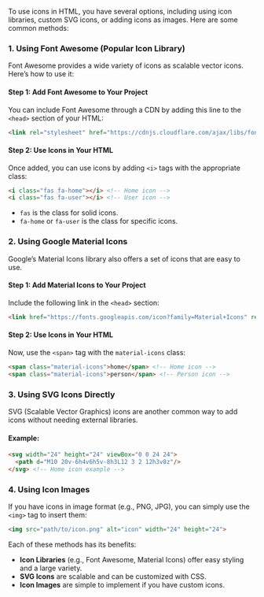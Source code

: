 To use icons in HTML, you have several options, including using icon libraries, custom SVG icons, or adding icons as images. Here are some common methods:

### 1. Using Font Awesome (Popular Icon Library)
Font Awesome provides a wide variety of icons as scalable vector icons. Here’s how to use it:

#### Step 1: Add Font Awesome to Your Project
You can include Font Awesome through a CDN by adding this line to the `<head>` section of your HTML:

```html
<link rel="stylesheet" href="https://cdnjs.cloudflare.com/ajax/libs/font-awesome/6.0.0-beta3/css/all.min.css">
```

#### Step 2: Use Icons in Your HTML
Once added, you can use icons by adding `<i>` tags with the appropriate class:

```html
<i class="fas fa-home"></i> <!-- Home icon -->
<i class="fas fa-user"></i> <!-- User icon -->
```

- `fas` is the class for solid icons.
- `fa-home` or `fa-user` is the class for specific icons.

### 2. Using Google Material Icons
Google’s Material Icons library also offers a set of icons that are easy to use.

#### Step 1: Add Material Icons to Your Project
Include the following link in the `<head>` section:

```html
<link href="https://fonts.googleapis.com/icon?family=Material+Icons" rel="stylesheet">
```

#### Step 2: Use Icons in Your HTML
Now, use the `<span>` tag with the `material-icons` class:

```html
<span class="material-icons">home</span> <!-- Home icon -->
<span class="material-icons">person</span> <!-- Person icon -->
```

### 3. Using SVG Icons Directly
SVG (Scalable Vector Graphics) icons are another common way to add icons without needing external libraries.

#### Example:
```html
<svg width="24" height="24" viewBox="0 0 24 24">
  <path d="M10 20v-6h4v6h5v-8h3L12 3 2 12h3v8z"/>
</svg> <!-- Home icon example -->
```

### 4. Using Icon Images
If you have icons in image format (e.g., PNG, JPG), you can simply use the `<img>` tag to insert them:

```html
<img src="path/to/icon.png" alt="icon" width="24" height="24">
```

Each of these methods has its benefits:
- **Icon Libraries** (e.g., Font Awesome, Material Icons) offer easy styling and a large variety.
- **SVG Icons** are scalable and can be customized with CSS.
- **Icon Images** are simple to implement if you have custom icons.
